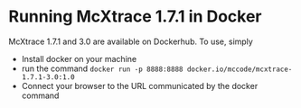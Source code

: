 # Running McXtrace 1.7.1 in Docker

McXtrace 1.7.1 and 3.0 are available on Dockerhub. To use, simply

* Install docker on your machine
* run the command
```docker run -p 8888:8888 docker.io/mccode/mcxtrace-1.7.1-3.0:1.0```
* Connect your browser to the URL communicated by the docker command

